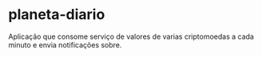 # planeta-diario
Aplicação que consome serviço de valores de varias criptomoedas a cada minuto e envia notificações sobre.
